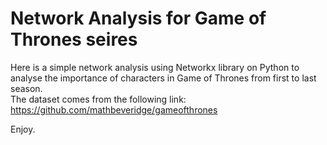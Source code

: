 # Network Analysis for Game of Thrones seires

Here is a simple network analysis using Networkx library on Python to analyse the importance of characters in Game of Thrones from first to last season. </br>
The dataset comes from the following link: https://github.com/mathbeveridge/gameofthrones 

Enjoy.
